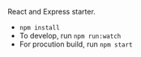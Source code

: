 React and Express starter.

  * `npm install`
  * To develop, run `npm run:watch`
  * For procution build, run `npm start`
